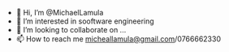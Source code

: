 - 👋 Hi, I’m @MichaelLamula
- 👀 I’m interested in sooftware engineering
- 💞️ I’m looking to collaborate on ...
- 📫 How to reach me micheallamula@gmail.com/0766662330

<!---
MichaelLamula/MichaelLamula is a ✨ special ✨ repository because its `README.md` (this file) appears on your GitHub profile.
You can click the Preview link to take a look at your changes.
--->
